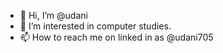 - 👋 Hi, I’m @udani
- 👀 I’m interested in computer studies.
- 📫 How to reach me on linked in as @udani705

<!---
udani705/udani705 is a ✨ special ✨ repository because its `README.md` (this file) appears on your GitHub profile.
You can click the Preview link to take a look at your changes.
--->
